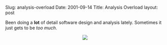 Slug: analysis-overload
Date: 2001-09-14
Title: Analysis Overload
layout: post

Been doing a <b>lot</b> of detail software design and analysis lately. Sometimes it just gets to be <i>too much</i>.<p>

<center><img src="https://media.redmonk.net/images/activityDiagram.gif" /></center></p>
